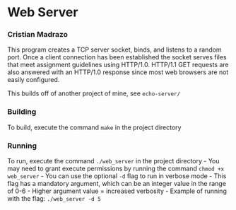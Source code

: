 # Web Server
### Cristian Madrazo
This program creates a TCP server socket, binds, and listens to a random port.
Once a client connection has been established the socket serves files that meet
    assignment guidelines using HTTP/1.0. HTTP/1.1 GET requests are also 
    answered with an HTTP/1.0 response since most web browsers are not easily
    configured. 

This builds off of another project of mine, see `echo-server/`

### Building
To build, execute the command `make` in the project directory

### Running
To run, execute the command `./web_server` in the project directory
    - You may need to grant execute permissions by running the command `chmod +x web_server`
    - You can use the optional `-d` flag to run in verbose mode
        - This flag has a mandatory argument, which can be an integer value in the range of 0-6
        - Higher argument value = increased verbosity
        - Example of running with the flag: `./web_server -d 5`

